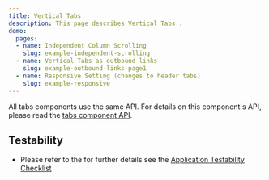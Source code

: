 ```yaml
---
title: Vertical Tabs
description: This page describes Vertical Tabs .
demo:
  pages:
  - name: Independent Column Scrolling
    slug: example-independent-scrolling
  - name: Vertical Tabs as outbound links
    slug: example-outbound-links-page1
  - name: Responsive Setting (changes to header tabs)
    slug: example-responsive
---
```


All tabs components use the same API.  For details on this component's API, please read the [tabs component API]( ./tabs).

## Testability

- Please refer to the for further details see the [Application Testability Checklist](https://design.infor.com/resources/application-testability-checklist)
